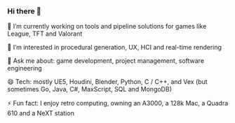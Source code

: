 ### Hi there 👋

🔭 I’m currently working on tools and pipeline solutions for games like League, TFT and Valorant

🌱 I’m interested in procedural generation, UX, HCI and real-time rendering

💬 Ask me about: game development, project management, software engineering

😄 Tech: mostly UE5, Houdini, Blender, Python, C / C++, and Vex (but sometimes Go, Java, C#, MaxScript, SQL and MongoDB)

⚡ Fun fact: I enjoy retro computing, owning an A3000, a 128k Mac, a Quadra 610 and a NeXT station

<!--
**robertkist/robertkist** is a ✨ _special_ ✨ repository because its `README.md` (this file) appears on your GitHub profile.

Here are some ideas to get you started:

- 👯 I’m looking to collaborate on ...
- 🤔 I’m looking for help with ...
- 💬 Ask me about ...
- 📫 How to reach me: ...
- 😄 Pronouns: ...
- ⚡ Fun fact: ...
-->
